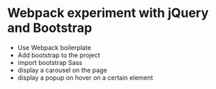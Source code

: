 # Webpack experiment with jQuery and Bootstrap

- Use Webpack boilerplate
- Add bootstrap to the project
- import bootstrap Sass
- display a carousel on the page
- display a popup on hover on a certain element

